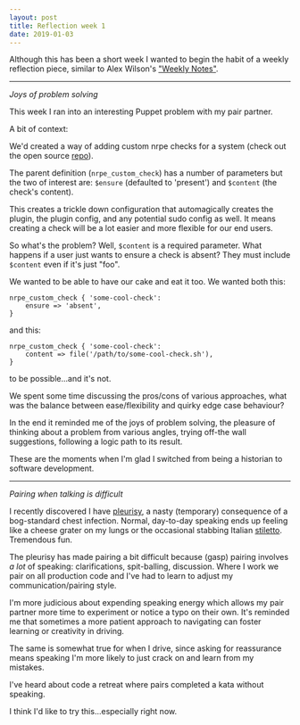 ```yaml
---
layout: post
title: Reflection week 1
date: 2019-01-03
---
```


Although this has been a short week I wanted to begin the habit of a weekly reflection piece, similar to Alex Wilson's ["Weekly Notes"](https://blog.probablyfine.co.uk/2018/09/21/notes-from-the-week-1.html).

--------

_Joys of problem solving_

This week I ran into an interesting Puppet problem with my pair partner.

A bit of context:

We'd created a way of adding custom nrpe checks for a system (check out the open source [repo](https://github.com/unruly/unruly-puppet)).

The parent definition (`nrpe_custom_check`) has a number of parameters but the two of interest are: `$ensure` (defaulted to 'present') and `$content` (the check's content).

This creates a trickle down configuration that automagically creates the plugin, the plugin config, and any potential sudo config as well. It means creating a check will be a lot easier and more flexible for our end users.

So what's the problem? Well, `$content` is a required parameter. What happens if a user just wants to ensure a check is absent? They must include `$content` even if it's just "foo".

We wanted to be able to have our cake and eat it too. We wanted both this:

```
nrpe_custom_check { 'some-cool-check':
    ensure => 'absent',
}
```

and this:

```
nrpe_custom_check { 'some-cool-check':
    content => file('/path/to/some-cool-check.sh'),
}
```

to be possible...and it's not.

We spent some time discussing the pros/cons of various approaches, what was the balance between ease/flexibility and quirky edge case behaviour?

In the end it reminded me of the joys of problem solving, the pleasure of thinking about a problem from various angles, trying off-the wall suggestions, following a logic path to its result.

These are the moments when I'm glad I switched from being a historian to software development.

___________

_Pairing when talking is difficult_

I recently discovered I have [pleurisy](https://en.wikipedia.org/wiki/Pleurisy), a nasty (temporary) consequence of a bog-standard chest infection. Normal, day-to-day speaking ends up feeling like a cheese grater on my lungs or the occasional stabbing Italian [stiletto](https://en.wikipedia.org/wiki/Stiletto). Tremendous fun.

The pleurisy has made pairing a bit difficult because (gasp) pairing involves *a lot* of speaking: clarifications, spit-balling, discussion. Where I work we pair on all production code and I've had to learn to adjust my communication/pairing style.

I'm more judicious about expending speaking energy which allows my pair partner more time to experiment or notice a typo on their own. It's reminded me that sometimes a more patient approach to navigating can foster learning or creativity in driving.

The same is somewhat true for when I drive, since asking for reassurance means speaking I'm more likely to just crack on and learn from my mistakes.

I've heard about code a retreat where pairs completed a kata without speaking.

I think I'd like to try this...especially right now.

